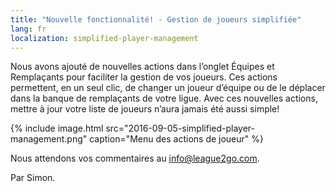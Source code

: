 ```yaml
---
title: "Nouvelle fonctionnalité! - Gestion de joueurs simplifiée"
lang: fr
localization: simplified-player-management
---
```

Nous avons ajouté de nouvelles actions dans l’onglet Équipes et Remplaçants pour faciliter la gestion de vos joueurs. Ces actions permettent, en un seul clic, de changer un joueur d’équipe ou de le déplacer dans la banque de remplaçants de votre ligue. Avec ces nouvelles actions, mettre à jour votre liste de joueurs n’aura jamais été aussi simple!

{% include image.html src="2016-09-05-simplified-player-management.png" caption="Menu des actions de joueur" %}

Nous attendons vos commentaires au [info@league2go.com](mailto:info@league2go.com).

Par Simon.
